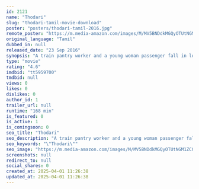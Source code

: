 ```yaml
---
id: 2121
name: "Thodari"
slug: "thodari-tamil-movie-download"
poster: "posters/thodari-tamil-2016.jpg"
remote_poster: "https://m.media-amazon.com/images/M/MV5BNDdkMGQyOTUtNGM1ZC00OTIxLWE3ZTUtM2NhYWI1MDRlYzAyXkEyXkFqcGc@._V1_SX300.jpg"
original_language: "Tamil"
dubbed_in: null
released_date: "23 Sep 2016"
synopsis: "A train pantry worker and a young woman passenger fall in love aboard a runaway train and struggle to survive."
type: "movie"
rating: "4.6"
imdbid: "tt5959700"
tmdbid: null
views: 0
likes: 0
dislikes: 0
author_id: 1
trailer_url: null
runtime: "168 min"
is_featured: 0
is_active: 1
is_comingsoon: 0
seo_title: "Thodari"
seo_description: "A train pantry worker and a young woman passenger fall in love aboard a runaway train and struggle to survive."
seo_keywords: "\"Thodari\""
seo_image: "https://m.media-amazon.com/images/M/MV5BNDdkMGQyOTUtNGM1ZC00OTIxLWE3ZTUtM2NhYWI1MDRlYzAyXkEyXkFqcGc@._V1_SX300.jpg"
screenshots: null
redirect_to: null
social_shares: 0
created_at: 2025-04-01 11:26:38
updated_at: 2025-04-01 11:26:38
---
```


